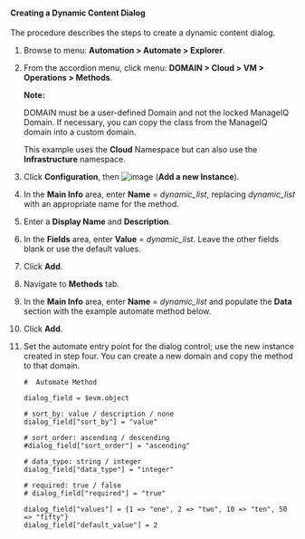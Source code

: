 #### Creating a Dynamic Content Dialog

The procedure describes the steps to create a dynamic content dialog.

1.  Browse to menu: **Automation > Automate > Explorer**.

2.  From the accordion menu, click menu: **DOMAIN > Cloud > VM > Operations > Methods**.

    **Note:**

    DOMAIN must be a user-defined Domain and not the locked ManageIQ Domain. If necessary,
    you can copy the class from the ManageIQ domain into a custom domain.

    This example uses the **Cloud** Namespace but can also use the **Infrastructure** namespace.

3.  Click **Configuration**, then ![image](../images/1862.png) (**Add a new Instance**).

4.  In the **Main Info** area, enter **Name** = *dynamic\_list*, replacing *dynamic\_list* with an appropriate name for the method.

5.  Enter a **Display Name** and **Description**.

6.  In the **Fields** area, enter **Value** = *dynamic\_list*. Leave the other fields blank or use the default values.

7.  Click **Add**.

8.  Navigate to **Methods** tab.

9.  In the **Main Info** area, enter **Name** = *dynamic\_list* and populate the **Data** section with the example automate method below.

10. Click **Add**.

11. Set the automate entry point for the dialog control; use the new instance created in step four.
    You can create a new domain and copy the method to that domain.

        #  Automate Method

        dialog_field = $evm.object

        # sort_by: value / description / none
        dialog_field["sort_by"] = "value"

        # sort_order: ascending / descending
        #dialog_field["sort_order"] = "ascending"

        # data_type: string / integer
        dialog_field["data_type"] = "integer"

        # required: true / false
        # dialog_field["required"] = "true"

        dialog_field["values"] = {1 => "one", 2 => "two", 10 => "ten", 50 => "fifty"}
        dialog_field["default_value"] = 2
